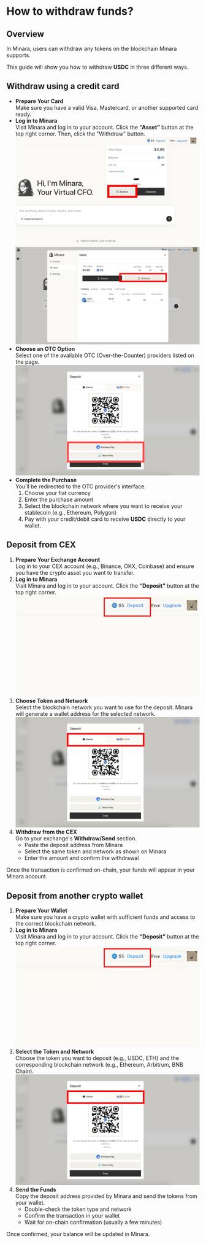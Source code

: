 # How to withdraw funds?

## Overview

In Minara, users can withdraw any tokens on the blockchain Minara supports.

This guide will show you how to withdraw **USDC** in three different ways.

## Withdraw using a credit card

* **Prepare Your Card**\
  Make sure you have a valid Visa, Mastercard, or another supported card ready.
* **Log in to Minara**\
  Visit Minara and log in to your account. Click the **“Asset”** button at the top right corner. Then, click the "Withdraw" button. ![](<../.gitbook/assets/image (17).png>)![](<../.gitbook/assets/image (18).png>)
* **Choose an OTC Option**\
  Select one of the available OTC (Over-the-Counter) providers listed on the page.![](<../.gitbook/assets/image (10).png>)
* **Complete the Purchase**\
  You’ll be redirected to the OTC provider's interface.
  1. Choose your fiat currency
  2. Enter the purchase amount
  3. Select the blockchain network where you want to receive your stablecoin (e.g., Ethereum, Polygon)
  4. Pay with your credit/debit card to receive **USDC** directly to your wallet.

## Deposit from CEX

1. **Prepare Your Exchange Account**\
   Log in to your CEX account (e.g., Binance, OKX, Coinbase) and ensure you have the crypto asset you want to transfer.
2. **Log in to Minara**\
   Visit Minara and log in to your account. Click the **“Deposit”** button at the top right corner.![](<../.gitbook/assets/image (9).png>)
3. **Choose Token and Network**\
   Select the blockchain network you want to use for the deposit. Minara will generate a wallet address for the selected network.                 ![](<../.gitbook/assets/image (8).png>)
4. **Withdraw from the CEX**\
   Go to your exchange's **Withdraw/Send** section.
   * Paste the deposit address from Minara
   * Select the same token and network as shown on Minara
   * Enter the amount and confirm the withdrawal

Once the transaction is confirmed on-chain, your funds will appear in your Minara account.

## Deposit from another crypto wallet

1. **Prepare Your Wallet**\
   Make sure you have a crypto wallet with sufficient funds and access to the correct blockchain network.
2. **Log in to Minara**\
   Visit Minara and log in to your account. Click the **“Deposit”** button at the top right corner.![](<../.gitbook/assets/image (7).png>)
3. **Select the Token and Network**\
   Choose the token you want to deposit (e.g., USDC, ETH) and the corresponding blockchain network (e.g., Ethereum, Arbitrum, BNB Chain).![](<../.gitbook/assets/image (8).png>)
4. **Send the Funds**\
   Copy the deposit address provided by Minara and send the tokens from your wallet.
   * Double-check the token type and network
   * Confirm the transaction in your wallet
   * Wait for on-chain confirmation (usually a few minutes)

Once confirmed, your balance will be updated in Minara.
